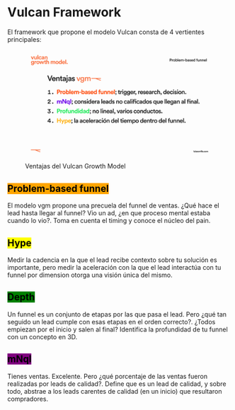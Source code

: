 # Vulcan Framework

El framework que propone el modelo Vulcan consta de 4 vertientes principales:

<figure><img src="../.gitbook/assets/Frame 6 (1).png" alt=""><figcaption><p>Ventajas del Vulcan Growth Model</p></figcaption></figure>

## &#x20;<mark style="background-color:orange;">Problem-based funnel</mark>&#x20;

El modelo vgm propone una precuela del funnel de ventas. ¿Qué hace el lead hasta llegar al funnel? Vio un ad, ¿en que proceso mental estaba cuando lo vio?. Toma en cuenta el timing y conoce el núcleo del pain.

## &#x20;<mark style="background-color:yellow;">Hype</mark>&#x20;

Medir la cadencia en la que el lead recibe contexto sobre tu solución es importante, pero medir la aceleración con la que el lead interactúa con tu funnel por dimension otorga una visión única del mismo.

## &#x20;<mark style="background-color:green;">Depth</mark>&#x20;

Un funnel es un conjunto de etapas por las que pasa el lead. Pero ¿qué tan seguido un lead cumple con esas etapas en el orden correcto?. ¿Todos empiezan por el inicio y salen al final? Identifica la profundidad de tu funnel con un concepto en 3D.

## &#x20;<mark style="background-color:purple;">mNql</mark>&#x20;

Tienes ventas. Excelente. Pero ¿qué porcentaje de las ventas fueron realizadas por leads de calidad?. Define que es un lead de calidad, y sobre todo, abstrae a los leads carentes de calidad (en un inicio) que resultaron compradores.
